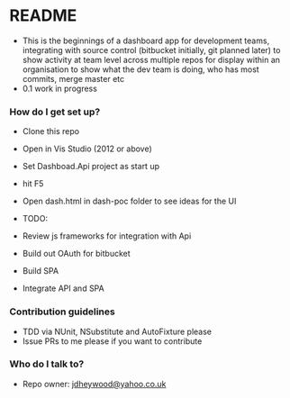 # README #

* This is the beginnings of a dashboard app for development teams, integrating with source control (bitbucket initially, git planned later) to show activity at team level across multiple repos for display within an organisation to show what the dev team is doing, who has most commits, merge master etc 
* 0.1 work in progress

### How do I get set up? ###

* Clone this repo
* Open in Vis Studio (2012 or above)
* Set Dashboad.Api project as start up
* hit F5
* Open dash.html in dash-poc folder to see ideas for the UI

* TODO:
* Review js frameworks for integration with Api
* Build out OAuth for bitbucket
* Build SPA
* Integrate API and SPA

### Contribution guidelines ###

* TDD via NUnit, NSubstitute and AutoFixture please
* Issue PRs to me please if you want to contribute

### Who do I talk to? ###

* Repo owner: jdheywood@yahoo.co.uk